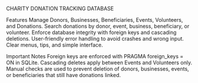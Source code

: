 CHARITY DONATION TRACKING DATABASE

Features
Manage Donors, Businesses, Beneficiaries, Events, Volunteers, and Donations.
Search donations by donor, event, business, beneficiary, or volunteer.
Enforce database integrity with foreign keys and cascading deletions.
User-friendly error handling to avoid crashes and wrong input.
Clear menus, tips, and simple interface.

Important Notes
Foreign keys are enforced with PRAGMA foreign_keys = ON in SQLite.
Cascading deletes apply between Events and Volunteers only.
Manual checks are used to prevent deletion of donors, businesses, events, or beneficiaries that still have donations linked.
